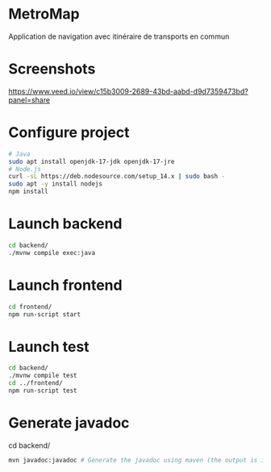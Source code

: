 # MetroMap

Application de navigation avec itinéraire de transports en commun

# Screenshots 
https://www.veed.io/view/c15b3009-2689-43bd-aabd-d9d7359473bd?panel=share

# Configure project
```sh
# Java
sudo apt install openjdk-17-jdk openjdk-17-jre
# Node.js
curl -sL https://deb.nodesource.com/setup_14.x | sudo bash -
sudo apt -y install nodejs
npm install
```

# Launch backend
```sh
cd backend/
./mvnw compile exec:java
```

# Launch frontend
```sh
cd frontend/
npm run-script start
```

# Launch test
```sh
cd backend/
./mvnw compile test
cd ../frontend/
npm run-script test
```

# Generate javadoc
cd backend/
```sh
mvn javadoc:javadoc # Generate the javadoc using maven (the output is in target/site/apidocs).
```
